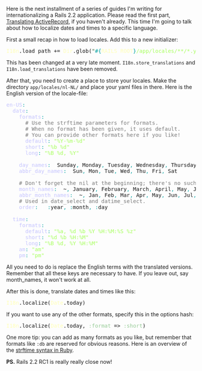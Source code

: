 Here is the next installment of a series of guides I'm writing for internationalizing a Rails 2.2 application. Please read the first part, [Translating ActiveRecord](/translating-activerecord), if you haven't already. This time I'm going to talk about how to localize dates and times to a specific language.

First a small recap in how to load locales. Add this to a new initializer:

<pre class="ir_black"><font color="#ffffb6">I18n</font>.load_path += <font color="#ffffb6">Dir</font>.glob(<font color="#336633">&quot;</font><font color="#00a0a0">#{</font><font color="#ffffb6">RAILS_ROOT</font><font color="#00a0a0">}</font><font color="#a8ff60">/app/locales/**/*.yml</font><font color="#336633">&quot;</font>)</pre>

This has been changed at a very late moment. `I18n.store_translations` and `I18n.load_translations` have been removed.

After that, you need to create a place to store your locales. Make the directory `app/locales/nl-NL/` and place your yaml files in there. Here is the English version of the locale-file:

<pre class="ir_black"><font color="#c6c5fe">en-US</font><font color="#00a0a0">:</font>
&nbsp;&nbsp;<font color="#c6c5fe">date</font><font color="#00a0a0">:</font>
&nbsp;&nbsp;&nbsp;&nbsp;<font color="#c6c5fe">formats</font><font color="#00a0a0">:</font>
&nbsp;&nbsp;&nbsp;&nbsp; <font color="#7c7c7c">&nbsp;# Use the strftime parameters for formats.</font>
&nbsp;&nbsp;&nbsp;&nbsp; <font color="#7c7c7c">&nbsp;# When no format has been given, it uses default.</font>
&nbsp;&nbsp;&nbsp;&nbsp; <font color="#7c7c7c">&nbsp;# You can provide other formats here if you like!</font>
&nbsp;&nbsp;&nbsp;&nbsp;&nbsp;&nbsp;<font color="#c6c5fe">default</font><font color="#00a0a0">:</font>&nbsp;<font color="#a8ff60">&quot;%Y-%m-%d&quot;</font>
&nbsp;&nbsp;&nbsp;&nbsp;&nbsp;&nbsp;<font color="#c6c5fe">short</font><font color="#00a0a0">:</font>&nbsp;<font color="#a8ff60">&quot;%b %d&quot;</font>
&nbsp;&nbsp;&nbsp;&nbsp;&nbsp;&nbsp;<font color="#c6c5fe">long</font><font color="#00a0a0">:</font>&nbsp;<font color="#a8ff60">&quot;%B %d, %Y&quot;</font>
&nbsp;&nbsp;&nbsp;&nbsp;&nbsp;&nbsp;
&nbsp;&nbsp;&nbsp;&nbsp;<font color="#c6c5fe">day_names</font><font color="#00a0a0">:</font>&nbsp;<font color="#ffffff">[</font>Sunday<font color="#00a0a0">,</font>&nbsp;Monday<font color="#00a0a0">,</font>&nbsp;Tuesday<font color="#00a0a0">,</font>&nbsp;Wednesday<font color="#00a0a0">,</font>&nbsp;Thursday<font color="#00a0a0">,</font>&nbsp;Friday<font color="#00a0a0">,</font>&nbsp;Saturday<font color="#ffffff">]</font>
&nbsp;&nbsp;&nbsp;&nbsp;<font color="#c6c5fe">abbr_day_names</font><font color="#00a0a0">:</font>&nbsp;<font color="#ffffff">[</font>Sun<font color="#00a0a0">,</font>&nbsp;Mon<font color="#00a0a0">,</font>&nbsp;Tue<font color="#00a0a0">,</font>&nbsp;Wed<font color="#00a0a0">,</font>&nbsp;Thu<font color="#00a0a0">,</font>&nbsp;Fri<font color="#00a0a0">,</font>&nbsp;Sat<font color="#ffffff">]</font>
&nbsp;&nbsp;&nbsp;&nbsp;&nbsp;&nbsp;
&nbsp;&nbsp; <font color="#7c7c7c">&nbsp;# Don't forget the nil at the beginning; there's no such thing as a 0th month</font>
&nbsp;&nbsp;&nbsp;&nbsp;<font color="#c6c5fe">month_names</font><font color="#00a0a0">:</font>&nbsp;<font color="#ffffff">[</font>~<font color="#00a0a0">,</font>&nbsp;January<font color="#00a0a0">,</font>&nbsp;February<font color="#00a0a0">,</font>&nbsp;March<font color="#00a0a0">,</font>&nbsp;April<font color="#00a0a0">,</font>&nbsp;May<font color="#00a0a0">,</font>&nbsp;June<font color="#00a0a0">,</font>&nbsp;July<font color="#00a0a0">,</font>&nbsp;August<font color="#00a0a0">,</font>&nbsp;September<font color="#00a0a0">,</font>&nbsp;October<font color="#00a0a0">,</font>&nbsp;November<font color="#00a0a0">,</font>&nbsp;December<font color="#ffffff">]</font>
&nbsp;&nbsp;&nbsp;&nbsp;<font color="#c6c5fe">abbr_month_names</font><font color="#00a0a0">:</font>&nbsp;<font color="#ffffff">[</font>~<font color="#00a0a0">,</font>&nbsp;Jan<font color="#00a0a0">,</font>&nbsp;Feb<font color="#00a0a0">,</font>&nbsp;Mar<font color="#00a0a0">,</font>&nbsp;Apr<font color="#00a0a0">,</font>&nbsp;May<font color="#00a0a0">,</font>&nbsp;Jun<font color="#00a0a0">,</font>&nbsp;Jul<font color="#00a0a0">,</font>&nbsp;Aug<font color="#00a0a0">,</font>&nbsp;Sep<font color="#00a0a0">,</font>&nbsp;Oct<font color="#00a0a0">,</font>&nbsp;Nov<font color="#00a0a0">,</font>&nbsp;Dec<font color="#ffffff">]</font>
&nbsp;&nbsp; <font color="#7c7c7c">&nbsp;# Used in date_select and datime_select.</font>
&nbsp;&nbsp;&nbsp;&nbsp;<font color="#c6c5fe">order</font><font color="#00a0a0">:</font>&nbsp;<font color="#ffffff">[</font>&nbsp;<font color="#00a0a0">:</font>year<font color="#00a0a0">,</font>&nbsp;<font color="#00a0a0">:</font>month<font color="#00a0a0">,</font>&nbsp;<font color="#00a0a0">:</font>day <font color="#ffffff">]</font>

&nbsp;&nbsp;<font color="#c6c5fe">time</font><font color="#00a0a0">:</font>
&nbsp;&nbsp;&nbsp;&nbsp;<font color="#c6c5fe">formats</font><font color="#00a0a0">:</font>
&nbsp;&nbsp;&nbsp;&nbsp;&nbsp;&nbsp;<font color="#c6c5fe">default</font><font color="#00a0a0">:</font>&nbsp;<font color="#a8ff60">&quot;%a, %d %b %Y %H:%M:%S %z&quot;</font>
&nbsp;&nbsp;&nbsp;&nbsp;&nbsp;&nbsp;<font color="#c6c5fe">short</font><font color="#00a0a0">:</font>&nbsp;<font color="#a8ff60">&quot;%d %b %H:%M&quot;</font>
&nbsp;&nbsp;&nbsp;&nbsp;&nbsp;&nbsp;<font color="#c6c5fe">long</font><font color="#00a0a0">:</font>&nbsp;<font color="#a8ff60">&quot;%B %d, %Y %H:%M&quot;</font>
&nbsp;&nbsp;&nbsp;&nbsp;<font color="#c6c5fe">am</font><font color="#00a0a0">:</font>&nbsp;<font color="#a8ff60">&quot;am&quot;</font>
&nbsp;&nbsp;&nbsp;&nbsp;<font color="#c6c5fe">pm</font><font color="#00a0a0">:</font>&nbsp;<font color="#a8ff60">&quot;pm&quot;</font></pre>

All you need to do is replace the English terms with the translated versions. Remember that all these keys are necessary to have. If you leave out, say month_names, it won't work at all.

After this is done, translate dates and times like this:

<pre class="ir_black"><font color="#ffffb6">I18n</font>.localize(<font color="#ffffb6">Date</font>.today)</pre>

If you want to use any of the other formats, specify this in the options hash:

<pre class="ir_black"><font color="#ffffb6">I18n</font>.localize(<font color="#ffffb6">Date</font>.today, <font color="#99cc99">:format</font>&nbsp;=&gt; <font color="#99cc99">:short</font>)</pre>

One more tip: you can add as many formats as you like, but remember that formats like `:db` are reserved for obvious reasons. Here is an overview of the [strftime syntax in Ruby](http://www.ruby-doc.org/core/classes/Time.html#M000297).

**PS.** Rails 2.2 RC1 is really really close now!
